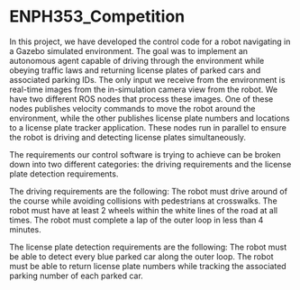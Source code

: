 # ENPH353_Competition

In this project, we have developed the control code for a robot navigating in a Gazebo simulated environment. The goal was to implement an autonomous agent capable of driving through the environment while obeying traffic laws and returning license plates of parked cars and associated parking IDs. The only input we receive from the environment is real-time images from the in-simulation camera view from the robot. We have two different ROS nodes that process these images. One of these nodes publishes velocity commands to move the robot around the environment, while the other publishes license plate numbers and locations to a license plate tracker application. These nodes run in parallel to ensure the robot is driving and detecting license plates simultaneously.

The requirements our control software is trying to achieve can be broken down into two different categories: the driving requirements and the license plate detection requirements. 

The driving requirements are the following:
The robot must drive around of the course while avoiding collisions with pedestrians at crosswalks.
The robot must have at least 2 wheels within the white lines of the road at all times.
The robot must complete a lap of the outer loop in less than 4 minutes.

The license plate detection requirements are the following:
The robot must be able to detect every blue parked car along the outer loop.
The robot must be able to return license plate numbers while tracking the associated parking number of each parked car.

